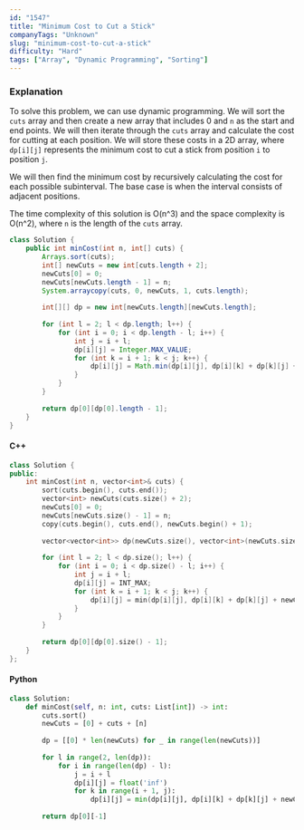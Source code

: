 ```yaml
---
id: "1547"
title: "Minimum Cost to Cut a Stick"
companyTags: "Unknown"
slug: "minimum-cost-to-cut-a-stick"
difficulty: "Hard"
tags: ["Array", "Dynamic Programming", "Sorting"]
---
```


### Explanation

To solve this problem, we can use dynamic programming. We will sort the `cuts` array and then create a new array that includes 0 and `n` as the start and end points. We will then iterate through the `cuts` array and calculate the cost for cutting at each position. We will store these costs in a 2D array, where `dp[i][j]` represents the minimum cost to cut a stick from position `i` to position `j`.

We will then find the minimum cost by recursively calculating the cost for each possible subinterval. The base case is when the interval consists of adjacent positions.

The time complexity of this solution is O(n^3) and the space complexity is O(n^2), where `n` is the length of the `cuts` array.

```java
class Solution {
    public int minCost(int n, int[] cuts) {
        Arrays.sort(cuts);
        int[] newCuts = new int[cuts.length + 2];
        newCuts[0] = 0;
        newCuts[newCuts.length - 1] = n;
        System.arraycopy(cuts, 0, newCuts, 1, cuts.length);
        
        int[][] dp = new int[newCuts.length][newCuts.length];
        
        for (int l = 2; l < dp.length; l++) {
            for (int i = 0; i < dp.length - l; i++) {
                int j = i + l;
                dp[i][j] = Integer.MAX_VALUE;
                for (int k = i + 1; k < j; k++) {
                    dp[i][j] = Math.min(dp[i][j], dp[i][k] + dp[k][j] + newCuts[j] - newCuts[i]);
                }
            }
        }
        
        return dp[0][dp[0].length - 1];
    }
}
```

#### C++
```cpp
class Solution {
public:
    int minCost(int n, vector<int>& cuts) {
        sort(cuts.begin(), cuts.end());
        vector<int> newCuts(cuts.size() + 2);
        newCuts[0] = 0;
        newCuts[newCuts.size() - 1] = n;
        copy(cuts.begin(), cuts.end(), newCuts.begin() + 1);
        
        vector<vector<int>> dp(newCuts.size(), vector<int>(newCuts.size(), 0));
        
        for (int l = 2; l < dp.size(); l++) {
            for (int i = 0; i < dp.size() - l; i++) {
                int j = i + l;
                dp[i][j] = INT_MAX;
                for (int k = i + 1; k < j; k++) {
                    dp[i][j] = min(dp[i][j], dp[i][k] + dp[k][j] + newCuts[j] - newCuts[i]);
                }
            }
        }
        
        return dp[0][dp[0].size() - 1];
    }
};
```

#### Python
```python
class Solution:
    def minCost(self, n: int, cuts: List[int]) -> int:
        cuts.sort()
        newCuts = [0] + cuts + [n]
        
        dp = [[0] * len(newCuts) for _ in range(len(newCuts))]
        
        for l in range(2, len(dp)):
            for i in range(len(dp) - l):
                j = i + l
                dp[i][j] = float('inf')
                for k in range(i + 1, j):
                    dp[i][j] = min(dp[i][j], dp[i][k] + dp[k][j] + newCuts[j] - newCuts[i])
        
        return dp[0][-1]
```